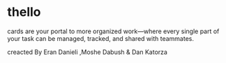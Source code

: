 # thello
cards are your portal to more organized work—where every single part of your task can be managed, tracked, and shared with teammates. 

creacted By Eran Danieli ,Moshe Dabush & Dan Katorza
